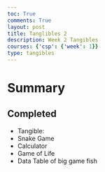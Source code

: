 ```yaml
---
toc: True
comments: True
layout: post
title: Tanglibles 2
description: Week 2 Tangibles
courses: {'csp': {'week': 1}}
type: tangibles
---
```


# Summary


## Completed
- Tangible:
- Snake Game
- Calculator
- Game of Life
- Data Table of big game fish

